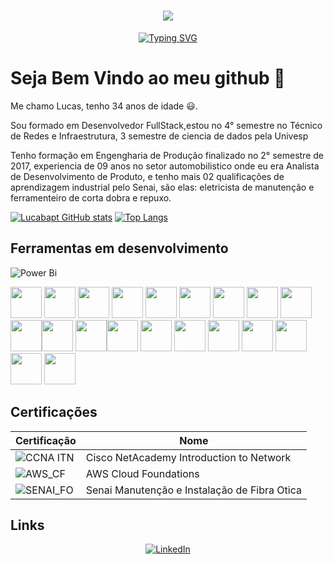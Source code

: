 <h1 align="center">
<img src="https://capsule-render.vercel.app/api?type=soft&height=300&color=gradient&text=Lucas%20Baptista😊&fontColor=000000&fontSize=65&fontAlign=55&fontAlignY=50&animation=fadeIn&descAlign=33">
</h1>

<p align="center">
  <a href="https://git.io/typing-svg">
    <img src="https://readme-typing-svg.herokuapp.com?font=Fira+Code&pause=1000&width=435&lines=Dev%7C+Data%7C+Sec%7C+IndustrialOps%7C+IT+OT" alt="Typing SVG" />
  </a>
</p>

# Seja Bem Vindo ao meu github 👋

Me chamo Lucas, tenho 34 anos de idade 😃.


Sou formado em Desenvolvedor FullStack,estou no 4° semestre no Técnico de Redes e Infraestrutura, 3 semestre de ciencia de dados pela Univesp



Tenho formação em Engengharia de Produção finalizado no 2° semestre de 2017, experiencia de 09 anos no setor automobilistico onde eu era Analista de Desenvolvimento de Produto, e tenho mais 02 qualificações de aprendizagem industrial pelo Senai, são elas: eletricista de manutenção e ferramenteiro de corta dobra e repuxo.

[![Lucabapt GitHub stats](https://github-readme-stats.vercel.app/api?username=lucabapt&show_icons=true&theme=cobalt)](https://github.com/lucabap/github-readme-stats)
[![Top Langs](https://github-readme-stats.vercel.app/api/top-langs/?username=lucabapt&layout=donut)](https://github.com/lucabapt/github-readme-stats)

## Ferramentas em desenvolvimento

![Power Bi](https://img.shields.io/badge/power_bi-F2C811?style=for-the-badge&logo=powerbi&logoColor=black)

<img height="50" src="https://cdn.jsdelivr.net/gh/devicons/devicon/icons/visualstudio/visualstudio-plain.svg" />   <img height="50" src="https://cdn.jsdelivr.net/gh/devicons/devicon/icons/javascript/javascript-original.svg" />  <img height="50"  src="https://cdn.jsdelivr.net/gh/devicons/devicon/icons/github/github-original-wordmark.svg" />  <img height="50" src="https://cdn.jsdelivr.net/gh/devicons/devicon/icons/git/git-original-wordmark.svg" /> <img height="50" src="https://cdn.jsdelivr.net/gh/devicons/devicon/icons/html5/html5-original.svg" />  <img height="50" src="https://cdn.jsdelivr.net/gh/devicons/devicon/icons/css3/css3-original.svg" /> <img height="50" src="https://cdn.jsdelivr.net/gh/devicons/devicon@latest/icons/linux/linux-original.svg" /> <img height="50" src="https://cdn.jsdelivr.net/gh/devicons/devicon@latest/icons/bootstrap/bootstrap-original.svg" /> <img height="50" src="https://cdn.jsdelivr.net/gh/devicons/devicon@latest/icons/amazonwebservices/amazonwebservices-original-wordmark.svg" /> <img height="50" src="https://cdn.jsdelivr.net/gh/devicons/devicon@latest/icons/java/java-original.svg" /><img height="50" src="https://cdn.jsdelivr.net/gh/devicons/devicon@latest/icons/googlecloud/googlecloud-original.svg" /> <img height="50" src="https://cdn.jsdelivr.net/gh/devicons/devicon@latest/icons/arduino/arduino-original.svg" /><img height="50" src="https://cdn.jsdelivr.net/gh/devicons/devicon@latest/icons/csharp/csharp-original.svg" /> <img height="50" src="https://cdn.jsdelivr.net/gh/devicons/devicon@latest/icons/python/python-original.svg" /> <img height="50" src="https://cdn.jsdelivr.net/gh/devicons/devicon@latest/icons/debian/debian-original.svg" /> <img height="50" src="https://cdn.jsdelivr.net/gh/devicons/devicon@latest/icons/grafana/grafana-original.svg" /> <img height="50" src="https://cdn.jsdelivr.net/gh/devicons/devicon@latest/icons/bash/bash-original.svg" /> <img height="50" src="https://cdn.jsdelivr.net/gh/devicons/devicon@latest/icons/cplusplus/cplusplus-original.svg" /> <img height="50" src="https://cdn.jsdelivr.net/gh/devicons/devicon@latest/icons/mariadb/mariadb-original.svg" />   <img height="50" src="https://cdn.jsdelivr.net/gh/devicons/devicon@latest/icons/mysql/mysql-original.svg" />  


          

          
          
## Certificações 

| Certificação | Nome |
| --- | --- |
|![CCNA ITN](https://img.shields.io/badge/CISCO%20_Introduction_To_Networks-t?style=plastic&logo=cisco&color=black) | Cisco NetAcademy Introduction to Network
|![AWS_CF](https://img.shields.io/badge/_-AWS_Academy_Cloud_Foundations-t?style=plastic&logo=amazonwebservices&logoColor=yellow&labelColor=black&color=white) | AWS Cloud Foundations |
|![SENAI_FO](https://img.shields.io/badge/SENAI_-Instala%C3%A7%C3%A3o%20e%20manuten%C3%A7%C3%A3o%20de%20fibra%20%C3%B3tica-t?style=plastic&logo=Instala%C3%A7%C3%A3o%20e%20manuten%C3%A7%C3%A3o%20de%20fibra%20%C3%B3tica&color=white) | Senai Manutenção e Instalação de Fibra Otica |
          
          
    
          
          
          
          
          
          
          


## Links
<p align="center">
  <a href="https://www.linkedin.com/in/lucas-santos-baptista-9749a9211/">
    <img src="https://img.shields.io/badge/linkedin-%230077B5.svg?style=for-the-badge&logo=linkedin&logoColor=white" alt="LinkedIn" />
  </a>
</p>


          
          


<!--
**lucabapt/Lucabapt** is a ✨ _special_ ✨ repository because its `README.md` (this file) appears on your GitHub profile.

Here are some ideas to get you started:

- 🔭 I’m currently working on ...
- 🌱 I’m currently learning ...
- 👯 I’m looking to collaborate on ...
- 🤔 I’m looking for help with ...
- 💬 Ask me about ...
- 📫 How to reach me: ...
- 😄 Pronouns: ...
- ⚡ Fun fact: ...
-->
